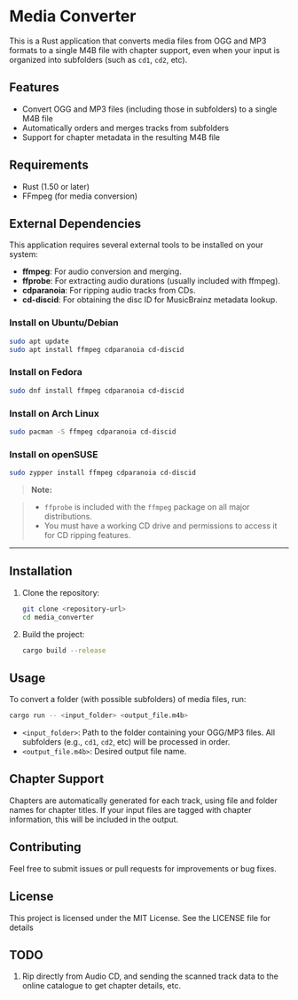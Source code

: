 # Media Converter

This is a Rust application that converts media files from OGG and MP3 formats to a single M4B file with chapter support, even when your input is organized into subfolders (such as `cd1`, `cd2`, etc).

## Features

- Convert OGG and MP3 files (including those in subfolders) to a single M4B file
- Automatically orders and merges tracks from subfolders
- Support for chapter metadata in the resulting M4B file

## Requirements

- Rust (1.50 or later)
- FFmpeg (for media conversion)

## External Dependencies

This application requires several external tools to be installed on your system:

- **ffmpeg**: For audio conversion and merging.
- **ffprobe**: For extracting audio durations (usually included with ffmpeg).
- **cdparanoia**: For ripping audio tracks from CDs.
- **cd-discid**: For obtaining the disc ID for MusicBrainz metadata lookup.

### Install on Ubuntu/Debian

```bash
sudo apt update
sudo apt install ffmpeg cdparanoia cd-discid
```

### Install on Fedora

```bash
sudo dnf install ffmpeg cdparanoia cd-discid
```

### Install on Arch Linux

```bash
sudo pacman -S ffmpeg cdparanoia cd-discid
```

### Install on openSUSE

```bash
sudo zypper install ffmpeg cdparanoia cd-discid
```

> **Note:**  

> - `ffprobe` is included with the `ffmpeg` package on all major distributions.
> - You must have a working CD drive and permissions to access it for CD ripping features.

---

## Installation

1. Clone the repository:

   ```bash
   git clone <repository-url>
   cd media_converter
   ```

2. Build the project:

   ```bash
   cargo build --release
   ```

## Usage

To convert a folder (with possible subfolders) of media files, run:

```bash
cargo run -- <input_folder> <output_file.m4b>
```

- `<input_folder>`: Path to the folder containing your OGG/MP3 files. All subfolders (e.g., `cd1`, `cd2`, etc) will be processed in order.
- `<output_file.m4b>`: Desired output file name.

## Chapter Support

Chapters are automatically generated for each track, using file and folder names for chapter titles. If your input files are tagged with chapter information, this will be included in the output.

## Contributing

Feel free to submit issues or pull requests for improvements or bug fixes.

## License

This project is licensed under the MIT License. See the LICENSE file for details

## TODO

1. Rip directly from Audio CD, and sending the scanned track data to the online catalogue to get chapter details, etc.

